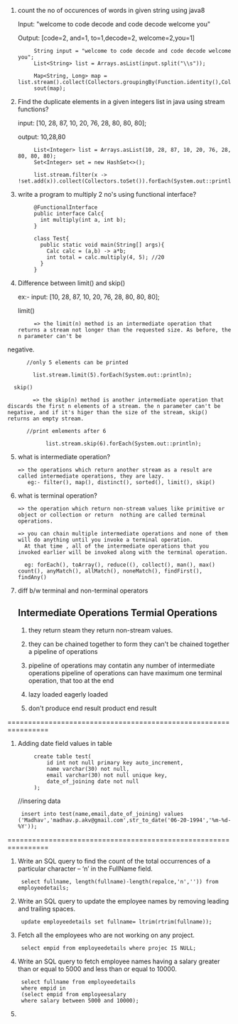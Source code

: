 1. count the no of occurences of words in given string using java8
    
    Input: "welcome to code decode and code decode welcome you"
    
    Output: [code=2, and=1, to=1,decode=2, welcome=2,you=1]
    
            String input = "welcome to code decode and code decode welcome you";
            List<String> list = Arrays.asList(input.split("\\s"));
    
            Map<String, Long> map = list.stream().collect(Collectors.groupingBy(Function.identity(),Collectors.counting()));
            sout(map);

2. Find the duplicate elements in a given integers list in java using stream functions?
  
    input: [10, 28, 87, 10, 20, 76, 28, 80, 80, 80];
    
    output: 10,28,80
      
            List<Integer> list = Arrays.asList(10, 28, 87, 10, 20, 76, 28, 80, 80, 80);
            Set<Integer> set = new HashSet<>();

            list.stream.filter(x -> !set.add(x)).collect(Collectors.toSet()).forEach(System.out::println);

3. write a program to multiply 2 no's using functional interface?
    
            @FunctionalInterface
            public interface Calc{
              int multiply(int a, int b);
            }
    
            class Test{
              public static void main(String[] args){
                Calc calc = (a,b) -> a*b;
                int total = calc.multiply(4, 5); //20
              }
            }

4. Difference between limit() and skip()
  
      ex:- input: [10, 28, 87, 10, 20, 76, 28, 80, 80, 80];
  
      limit() 
      
            => the limit(n) method is an intermediate operation that returns a stream not longer than the requested size. As before, the n parameter can't be
negative.
          
          //only 5 elements can be printed
          
            list.stream.limit(5).forEach(System.out::println);

      skip() 
      
            => the skip(n) method is another intermediate operation that discards the first n elements of a stream. the n parameter can't be negative, and if it's higer than the size of the stream, skip() returns an empty stream.
            
          //print emlements after 6 
          
                list.stream.skip(6).forEach(System.out::println);

5. what is intermediate operation?
    
       => the operations which return another stream as a result are called intermediate operations, they are lazy.
          eg:- filter(), map(), distinct(), sorted(), limit(), skip()
            
6. what is terminal operation?

        
       => the operation which return non-stream values like primitive or object or collection or return  nothing are called terminal operations.
       
       => you can chain multiple intermediate operations and none of them will do anything until you invoke a terminal operation. 
         At that time , all of the intermediate operations that you invoked earlier will be invoked along with the terminal operation.
         
         eg: forEach(), toArray(), reduce((), collect(), man(), max() count(), anyMatch(), allMatch(), noneMatch(), findFirst(), findAny()
                                          

7. diff b/w terminal and non-terminal operators
      
      Intermediate Operations                                                               Termial Operations
      ------------------------------------------------------------------------------------------------------------------------------------------------------------
      1. they return steam                                                                  they return non-stream values.


      2. they can be chained together to form                                                they can't be chained together
         a pipeline of operations
         
      3. pipeline of operations may contatin any number of intermediate operations        pipeline of operations can have maximum one terminal operation, that too at the end
         
      4. lazy loaded                                eagerly loaded
      
      5. don't produce end result                   product end result


================================================================

1. Adding date field values in table

            create table test(
                id int not null primary key auto_increment,
                name varchar(30) not null,
                email varchar(30) not null unique key,
                date_of_joining date not null
            );
    
    //insering data
    
        insert into test(name,email,date_of_joining) values ('Madhav','madhav.p.akv@gmail.com',str_to_date('06-20-1994','%m-%d-%Y'));
        
        
        
================================================================

1. Write an SQL query to find the count of the total occurrences of a particular character – ‘n’ in the FullName field.

        select fullname, length(fullname)-length(repalce,'n','')) from employeedetails;
        
2. Write an SQL query to update the employee names by removing leading and trailing spaces.

        update employeedetails set fullname= ltrim(rtrim(fullname));     
        
3. Fetch all the employees who are not working on any project.

        select empid from employeedetails where projec IS NULL;       
        
4. Write an SQL query to fetch employee names having a salary greater than or equal to 5000 and less than or equal to 10000.

        select fullname from employeedetails
        where empid in
        (select empid from employeesalary
        where salary between 5000 and 10000);
        
5.        
           
  
  
  
  
  
  
  
  
  
  
  
  
  
  
  
  
    
